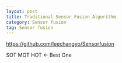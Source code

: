 ```yaml
---
layout: post
title: Traditional Sensor Fusion Algorithm
category: Sensor fusion
tag: Sensor fusion
---
```


https://github.com/leechangyo/Sensorfusion

SOT
MOT
HOT <- Best One
